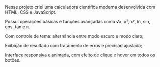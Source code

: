 Nesse projeto criei uma calculadora científica moderna desenvolvida com HTML, CSS e JavaScript.

Possui operações básicas e funções avançadas como √x, x², xʸ, ln, sin, cos, tan e π.

Com controle de tema: alternância entre modo escuro e modo claro;

Exibição de resultado com tratamento de erros e precisão ajustada;

Interface responsiva e animada, com efeito de clique e hover em todos os botões.
